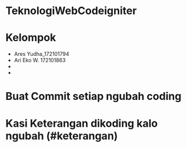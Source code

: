# TeknologiWebCodeigniter
# Kelompok
- Ares Yudha_172101794
- Ari Eko W. 172101863
-
-

# Buat Commit setiap ngubah coding 
# Kasi Keterangan dikoding kalo ngubah (#keterangan)
